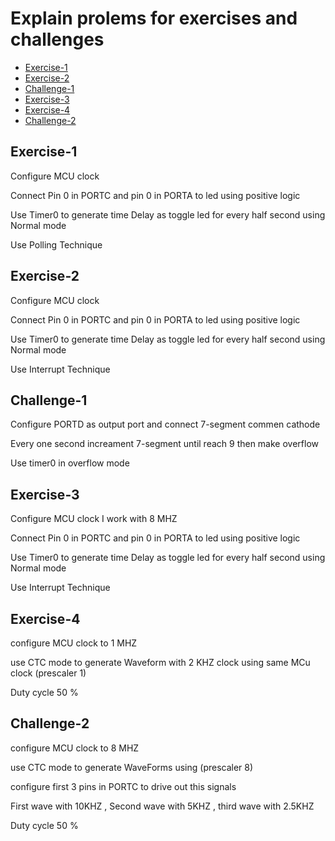 # Explain prolems for exercises and challenges
- [Exercise-1](#Exercise-1)
- [Exercise-2](#Exercise-2)
- [Challenge-1](#Challenge-1)
- [Exercise-3](#Exercise-3)
- [Exercise-4](#Exercise-4)
- [Challenge-2](#Challenge-2)


## Exercise-1
<p>Configure MCU clock </p>
<p>Connect Pin 0 in PORTC and pin 0 in PORTA to led using positive logic </p>
<p>Use Timer0 to generate time Delay as toggle led for every half second using Normal mode</p>
<p>Use Polling Technique</p>


## Exercise-2
<p>Configure MCU clock </p>
<p>Connect Pin 0 in PORTC and pin 0 in PORTA to led using positive logic </p>
<p>Use Timer0 to generate time Delay as toggle led for every half second using Normal mode</p>
<p>Use Interrupt Technique</p>

## Challenge-1
<p>Configure PORTD as output port and connect 7-segment commen cathode </p>
<p>Every one second increament 7-segment until reach 9 then make overflow </p>
<p>Use timer0 in overflow mode </p>

## Exercise-3
<p>Configure MCU clock I work with 8 MHZ</p>
<p>Connect Pin 0 in PORTC and pin 0 in PORTA to led using positive logic </p>
<p>Use Timer0 to generate time Delay as toggle led for every half second using Normal mode</p>
<p>Use Interrupt Technique</p>

## Exercise-4
<p>configure MCU clock to 1 MHZ</p>
<p>use CTC mode to generate Waveform with 2 KHZ clock using same MCu clock (prescaler 1)</p>
<p>Duty cycle 50 %</p>

## Challenge-2
<p>configure MCU clock to 8 MHZ</p>
<p>use CTC mode to generate WaveForms using (prescaler 8)</p>
<p>configure first 3 pins in PORTC to drive out this signals </p>
<p>First wave with 10KHZ  , Second wave with 5KHZ , third wave with 2.5KHZ</p>
<p>Duty cycle 50 %</p>

